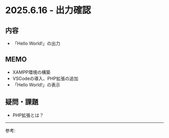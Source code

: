 # 2025.6.16 - 出力確認

## 内容

- 「Hello World!」の出力

## MEMO

- XAMPP環境の構築
- VSCodeの導入、PHP拡張の追加
- 「Hello World!」の表示


## 疑問・課題

- PHP拡張とは？

---

参考: []()
